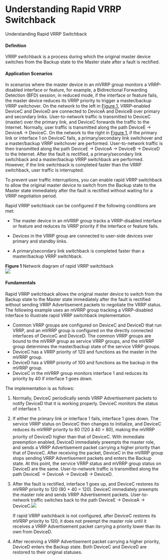Understanding Rapid VRRP Switchback
===================================

Understanding Rapid VRRP Switchback

#### Definition

VRRP switchback is a process during which the original master device switches from the Backup state to the Master state after a fault is rectified.


#### Application Scenarios

In scenarios where the master device in an mVRRP group monitors a VRRP-disabled interface or feature, for example, a Bidirectional Forwarding Detection (BFD) session, in reduced mode, if the interface or feature fails, the master device reduces its VRRP priority to trigger a master/backup VRRP switchover. On the network to the left in [Figure 1](#EN-US_CONCEPT_0000001130624258__fig_dc_vrp_vrrp_feature_012101), VRRP-enabled DeviceC and DeviceD are connected to DeviceA and DeviceB over primary and secondary links. User-to-network traffic is transmitted to DeviceC (master) over the primary link, and DeviceC forwards the traffic to the Internet. Normally, user traffic is transmitted along the path DeviceE -> DeviceA -> DeviceC. On the network to the right in [Figure 1](#EN-US_CONCEPT_0000001130624258__fig_dc_vrp_vrrp_feature_012101), if the primary link or interface 1 on DeviceC fails, a primary/secondary link switchover and a master/backup VRRP switchover are performed. User-to-network traffic is then transmitted along the path DeviceE -> DeviceA -> DeviceB -> DeviceD to the Internet. After the fault is rectified, a primary/secondary link switchback and a master/backup VRRP switchback are performed. However, if the link switchback is completed faster than the VRRP switchback, user traffic is interrupted.

To prevent user traffic interruptions, you can enable rapid VRRP switchback to allow the original master device to switch from the Backup state to the Master state immediately after the fault is rectified without waiting for a VRRP negotiation period.

Rapid VRRP switchback can be configured if the following conditions are met:

* The master device in an mVRRP group tracks a VRRP-disabled interface or feature and reduces its VRRP priority if the interface or feature fails.

* Devices in the VRRP group are connected to user-side devices over primary and standby links.
* A primary/secondary link switchback is completed faster than a master/backup VRRP switchback.

**Figure 1** Network diagram of rapid VRRP switchback  
![](figure/en-us_image_0000001176743737.png)

#### Fundamentals

Rapid VRRP switchback allows the original master device to switch from the Backup state to the Master state immediately after the fault is rectified without sending VRRP Advertisement packets to negotiate the VRRP status. The following example uses an mVRRP group tracking a VRRP-disabled interface to illustrate rapid VRRP switchback implementation.

* Common VRRP groups are configured on DeviceC and DeviceD that run VRRP, and an mVRRP group is configured on the directly connected interfaces of DeviceC and DeviceD. The common VRRP groups are bound to the mVRRP group as service VRRP groups, and the mVRRP group determines the master/backup state of the service VRRP groups.
* DeviceC has a VRRP priority of 120 and functions as the master in the mVRRP group.
* DeviceD has a VRRP priority of 100 and functions as the backup in the mVRRP group.
* DeviceC in the mVRRP group monitors interface 1 and reduces its priority by 40 if interface 1 goes down.

The implementation is as follows:

1. Normally, DeviceC periodically sends VRRP Advertisement packets to notify DeviceD that it is working properly. DeviceC monitors the status of interface 1.
2. If either the primary link or interface 1 fails, interface 1 goes down. The service VRRP status on DeviceC then changes to Initialize, and DeviceC reduces its mVRRP priority to 80 (120 â 40 = 80), making the mVRRP priority of DeviceD higher than that of DeviceC. With immediate preemption enabled, DeviceD immediately preempts the master role, and sends a VRRP Advertisement packet carrying a higher priority than that of DeviceC. After receiving the packet, DeviceC in the mVRRP group stops sending VRRP Advertisement packets and enters the Backup state. At this point, the service VRRP status and mVRRP group status on DeviceD are the same. User-to-network traffic is transmitted along the path DeviceE -> DeviceA -> DeviceB -> DeviceD.
3. After the fault is rectified, interface 1 goes up, and DeviceC restores its mVRRP priority to 120 (80 + 40 = 120). DeviceC immediately preempts the master role and sends VRRP Advertisement packets. User-to-network traffic switches back to the path DeviceE -> DeviceA -> DeviceC.![](public_sys-resources/note_3.0-en-us.png) 
   
   If rapid VRRP switchback is not configured, after DeviceC restores its mVRRP priority to 120, it does not preempt the master role until it receives a VRRP Advertisement packet carrying a priority lower than its own from DeviceD.
4. After receiving a VRRP Advertisement packet carrying a higher priority, DeviceD enters the Backup state. Both DeviceC and DeviceD are restored to their original statuses.